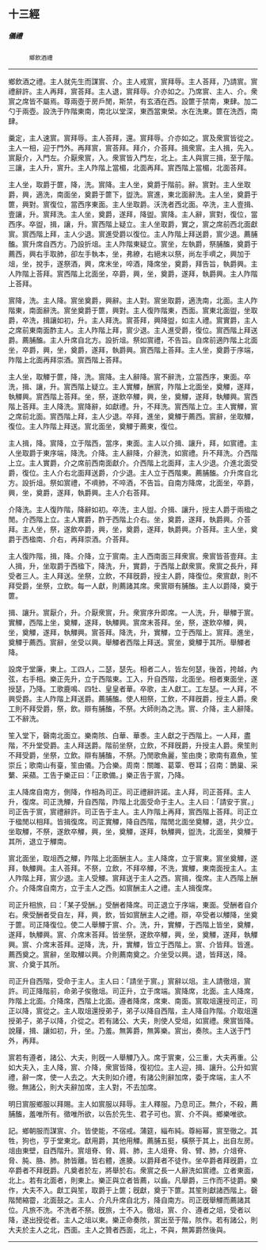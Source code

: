 

## 十三經

##### 儀禮
　　　`鄉飲酒禮`

* * *

鄉飲酒之禮。主人就先生而謀賔、介。主人戒賔，賔拜辱。主人荅拜，乃請賔。賔禮辭許。主人再拜，賔荅拜。主人退，賔拜辱。介亦如之。乃席賔、主人、介。衆賔之席皆不屬焉。尊兩壺于房戶閒，斯禁，有玄酒在西。設篚于禁南，東肆。加二勺于兩壺。設洗于阼階東南，南北以堂深，東西當東榮。水在洗東。篚在洗西，南肆。

羹定，主人速賔。賔拜辱。主人荅拜，還。賔拜辱。介亦如之。賔及衆賔皆從之。主人一相，迎于門外。再拜賔，賔荅拜。拜介，介荅拜。揖衆賔。主人揖，先入。賔厭介，入門左。介厭衆賔，入。衆賔皆入門左，北上。主人與賔三揖，至于階。三讓，主人升，賔升。主人阼階上當楣，北面再拜。賔西階上當楣，北面荅拜。

主人坐，取爵于篚，降，洗。賔降。主人坐，奠爵于階前。辭。賔對。主人坐取爵，興，適洗，南面坐，奠爵于篚下，盥洗。賔進，東北面辭洗。主人坐，奠爵于篚，興對。賔復位，當西序東面。主人坐取爵。沃洗者西北面。卒洗，主人壹揖、壹讓，升。賔拜洗。主人坐，奠爵，遂拜，降盥。賔降。主人辭，賔對，復位，當西序。卒盥，揖，讓，升。賔西階上疑立。主人坐取爵，實之，賔之席前西北面獻賔。賔西階上拜，主人少退。賔進受爵以復位。主人阼階上拜送爵，賔少退。薦脯醢。賔升席自西方。乃設折俎。主人阼階東疑立。賔坐，左執爵，祭脯醢，奠爵于薦西，興右手取肺，卻左手執本，坐，弗繚，右絕末以祭，尚左手嚌之，興加于俎，坐，挩手，遂祭酒，興，席末坐，啐酒，降席坐，奠爵，拜告旨，執爵興。主人阼階上荅拜。賔西階上北面坐，卒爵，興，坐，奠爵，遂拜，執爵興。主人阼階上荅拜。

賔降，洗。主人降。賔坐奠爵，興辭。主人對。賔坐取爵，適洗南，北面。主人阼階東，南面辭洗。賔坐奠爵于篚，興對。主人復阼階東，西面。賔東北面盥，坐取爵，卒洗，揖讓如初，升。主人拜洗。賔荅拜，興降盥，如主人禮。賔實爵，主人之席前東南面酢主人。主人阼階上拜，賔少退。主人進受爵，復位。賔西階上拜送爵。薦脯醢。主人升席自北方。設折俎。祭如賔禮，不告旨。自席前適阼階上北面坐，卒爵，興，坐，奠爵，遂拜，執爵興。賔西階上荅拜。主人坐，奠爵于序端，阼階上北面再拜崇酒。賔西階上荅拜。

主人坐，取觶于篚，降，洗。賔降。主人辭降。賔不辭洗，立當西序，東面。卒洗，揖、讓，升。賔西階上疑立。主人實觶，酬賔，阼階上北面坐，奠觶，遂拜，執觶興。賔西階上荅拜。坐，祭，遂飲卒觶，興，坐，奠觶，遂拜，執觶興。賔西階上荅拜。主人降洗。賔降辭，如獻禮。升，不拜洗。賔西階上立。主人實觶，賔之席前北面。賔西階上拜，主人少退。卒拜，進坐，奠觶于薦西。賔辭，坐取觶，復位。主人阼階上拜送。賔北面坐，奠觶于薦東，復位。

主人揖，降。賔降，立于階西，當序，東面。主人以介揖、讓升，拜，如賔禮。主人坐取爵于東序端，降洗。介降。主人辭降，介辭洗，如賔禮。升不拜洗。介西階上立。主人實爵，介之席前西南面獻介。介西階上北面拜，主人少退。介進北面受爵，復位。主人介右北面拜送爵，介少退。主人立于西階東。薦脯醢。介升席自北方。設折俎。祭如賔禮，不嚌肺，不啐酒，不告旨。自南方降席，北面坐，卒爵，興，坐，奠爵，遂拜，執爵興。主人介右荅拜。

介降洗。主人復阼階，降辭如初。卒洗，主人盥。介揖、讓升，授主人爵于兩楹之閒。介西階上立。主人實爵，酢于西階上介右。坐，奠爵，遂拜，執爵興。介荅拜。主人坐，祭，遂飲卒爵，興，坐，奠爵，遂拜，執爵興。介荅拜。主人坐，奠爵于西楹南、介右，再拜崇酒。介荅拜。

主人復阼階，揖，降。介降，立于賔南。主人西南面三拜衆賔。衆賔皆荅壹拜。主人揖，升，坐取爵于西楹下，降洗，升，實爵，于西階上獻衆賔。衆賔之長升，拜受者三人。主人拜送。坐祭，立飲，不拜旣爵，授主人爵，降復位。衆賔獻，則不拜受爵，坐祭，立飲。每一人獻，則薦諸其席。衆賔辯有脯醢。主人以爵降，奠于篚。

揖、讓升。賔厭介，升。介厭衆賔，升。衆賔序升即席。一人洗，升，舉觶于賔。實觶，西階上坐，奠觶，遂拜，執觶興。賔席末荅拜。坐，祭，遂飲卒觶，興，坐，奠觶，遂拜，執觶興。賔荅拜。降洗，升，實觶，立于西階上。賔拜。進坐，奠觶于薦西。賔辭，坐受以興。舉觶者西階上拜送。賔坐，奠觶于其所。舉觶者降。

設席于堂廉，東上。工四人，二瑟，瑟先。相者二人，皆左何瑟，後首，挎越，內弦，右手相。樂正先升，立于西階東。工入，升自西階，北面坐。相者東面坐，遂授瑟，乃降。工歌鹿鳴、四牡、皇皇者華。卒歌，主人獻工。工左瑟。一人拜，不興受爵。主人阼階上拜送爵。薦脯醢。使人相祭，工飲，不拜旣爵，授主人爵。衆工則不拜受爵，祭，飲。辯有脯醢，不祭。大師則為之洗。賔、介降，主人辭降。工不辭洗。

笙入堂下，磬南北面立。樂南陔、白華、華黍。主人獻之于西階上。一人拜，盡階，不升堂受爵。主人拜送爵。階前坐祭，立飲，不拜旣爵，升授主人爵。衆笙則不拜受爵，坐祭，立飲。辯有脯醢，不祭。乃閒歌魚麗，笙由庚；歌南有嘉魚，笙崇丘；歌南山有臺，笙由儀。乃合樂。周南：關雎、葛覃、卷耳；召南：鵲巢、采蘩、采蘋。工告于樂正曰：「正歌備。」樂正告于賔，乃降。

主人降席自南方，側降，作相為司正。司正禮辭許諾。主人拜，司正荅拜。主人升，復席。司正洗觶，升自西階，阼階上北面受命于主人。主人曰：「請安于賔。」司正告于賔，賔禮辭許。司正告于主人。主人阼階上再拜，賔西階上荅拜。司正立于楹閒以相拜。皆揖復席。司正實觶，降自西階，階閒北面坐奠觶，退，共少立。坐取觶，不祭，遂飲卒觶，興，坐，奠觶，遂拜，執觶興，盥洗，北面坐，奠觶于其所，退立于觶南。

賔北面坐，取俎西之觶，阼階上北面酬主人。主人降席，立于賔東。賔坐奠觶，遂拜，執觶興。主人荅拜。不祭，立飲，不拜卒觶，不洗，實觶，東南面授主人。主人阼階上拜，賔少退。主人受觶。賔拜送于主人之西。賔揖，復席。主人西階上酬介。介降席自南方，立于主人之西。如賔酬主人之禮。主人揖復席。

司正升相旅，曰：「某子受酬。」受酬者降席。司正退立于序端，東面。受酬者自介右。衆受酬者受自左，拜，興，飲，皆如賔酬主人之禮。辯，卒受者以觶降，坐奠于篚。司正降復位。使二人舉觶于賔、介。洗，升，實觶，于西階上皆坐，奠觶，遂拜，執觶興。賔、介席末荅拜。皆坐祭，遂飲卒觶，興，坐，奠觶，遂拜，執觶興。賔、介席末荅拜。逆降，洗，升，實觶，皆立于西階上。賔、介皆拜。皆進。薦西奠之。賔辭，坐取觶以興。介則薦南奠之。介坐受以興。退，皆拜送，降。賔、介奠于其所。

司正升自西階，受命于主人。主人曰：「請坐于賔。」賔辭以俎。主人請徹俎，賔許。司正降階前，命弟子俟徹俎。司正升，立于席端。賔降席，北面。主人降席，阼階上北面。介降席，西階上北面。遵者降席，席東、南面。賔取俎還授司正，司正以降，賔從之。主人取俎還授弟子，弟子以降自西階，主人降自阼階。介取俎還授弟子，弟子以降，介從之。若有諸公、大夫，則使人受俎，如賔禮。衆賔皆降。說屨，揖、讓如初，升，坐。乃羞。無筭爵，無筭樂。賔出，奏陔。主人送于門外，再拜。

賔若有遵者，諸公、大夫，則旣一人舉觶乃入。席于賔東，公三重，大夫再重。公如大夫入，主人降，賔、介降，衆賔皆降，復初位。主人迎，揖、讓升。公升如賔禮，辭一席，使一人去之。大夫則如介禮，有諸公則辭加席，委于席端，主人不徹。無諸公，則大夫辭加席，主人對，不去加席。

明日賔服鄉服以拜賜。主人如賔服以拜辱。主人釋服。乃息司正。無介，不殺，薦脯醢，羞唯所有。徵唯所欲，以告於先生、君子可也。賔、介不與。鄉樂唯欲。

記。鄉朝服而謀賔、介。皆使能，不宿戒。蒲筵，緇布純。尊綌幂，賔至徹之。其牲，狗也，亨于堂東北。獻用爵，其他用觶。薦脯五挺，橫祭于其上，出自左房。俎由東壁，自西階升。賔俎脊、脅、肩、肺，主人俎脊、脅、臂、肺，介俎脊、脅、肫、胳、肺。肺皆離。皆右體，進腠。以爵拜者不徒作。坐卒爵者拜旣爵，立卒爵者不拜旣爵。凡奠者於左，將舉於右。衆賔之長一人辭洗如賔禮。立者東面，北上。若有北面者，則東上。樂正與立者皆薦，以齒。凡舉爵，三作而不徒爵。樂作，大夫不入。獻工與笙，取爵于上篚；旣獻，奠于下篚。其笙則獻諸西階上。磬階閒縮霤，北面鼓之。主人、介凡升席自北方，降自南方。司正旣舉觶而薦諸其位。凡旅不洗。不洗者不祭。旣旅，士不入。徹俎，賔、介、遵者之俎，受者以降，遂出授從者。主人之俎以東。樂正命奏陔，賔出至于階，陔作。若有諸公，則大夫於主人之北，西面。主人之贊者西面，北上，不與，無筭爵然後與。

* * *

